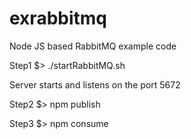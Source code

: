 # exrabbitmq
Node JS based RabbitMQ example code

Step1
  $> ./startRabbitMQ.sh

Server starts and listens on the port 5672

Step2
 $> npm publish <some message>

Step3
 $> npm consume <some message>
